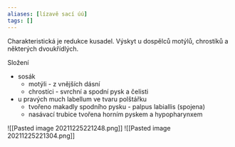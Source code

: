 ```yaml
---
aliases: [lízavě sací úú]
tags: []
---
```

Charakteristická je redukce kusadel.
Výskyt u dospělců motýlů, chrostíků a některých dvoukřídlých.

Složení
- sosák
	- motýli - z vnějších dásní
	- chrostíci - svrchní a spodní pysk a čelisti
- u pravých much labellum ve tvaru polštářku
	- tvořeno makadly spodního pysku - palpus labiallis (spojena)
	- nasávací trubice tvořena horním pyskem a hypopharynxem

![[Pasted image 20211225221248.png]] ![[Pasted image 20211225221304.png]]